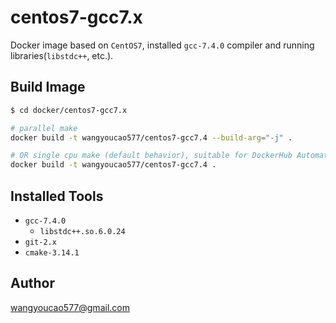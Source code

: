 # centos7-gcc7.x
Docker image based on `CentOS7`, installed `gcc-7.4.0` compiler and running libraries(`libstdc++`, etc.).    

## Build Image
```bash
$ cd docker/centos7-gcc7.x

# parallel make
docker build -t wangyoucao577/centos7-gcc7.4 --build-arg="-j" .

# OR single cpu make (default behavior), suitable for DockerHub Automated Build
docker build -t wangyoucao577/centos7-gcc7.4 .
```

## Installed Tools
- `gcc-7.4.0`
    - `libstdc++.so.6.0.24`   
- `git-2.x`    
- `cmake-3.14.1`

## Author
wangyoucao577@gmail.com


